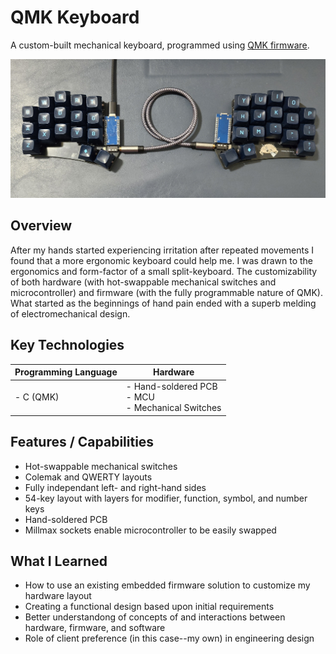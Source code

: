 # QMK Keyboard
A custom-built mechanical keyboard, programmed using [QMK firmware](https://qmk.fm/).

![Split keyboard](media/keyboard.jpg)

## Overview
After my hands started experiencing irritation after repeated movements I found that a more ergonomic keyboard could help me. I was drawn to the ergonomics and form-factor of a small split-keyboard. The customizability of both hardware (with hot-swappable mechanical switches and microcontroller) and firmware (with the fully programmable nature of QMK). What started as the beginnings of hand pain ended with a superb melding of electromechanical design.

## Key Technologies

| Programming Language | Hardware                                                    |
| -------------------- | ----------------------------------------------------------- |
| - C (QMK)            | - Hand-soldered PCB </br> - MCU </br> - Mechanical Switches |

## Features / Capabilities
- Hot-swappable mechanical switches
- Colemak and QWERTY layouts
- Fully independant left- and right-hand sides
- 54-key layout with layers for modifier, function, symbol, and number keys
- Hand-soldered PCB
- Millmax sockets enable microcontroller to be easily swapped

## What I Learned
- How to use an existing embedded firmware solution to customize my hardware layout
- Creating a functional design based upon initial requirements
- Better understandong of concepts of and interactions between hardware, firmware, and software
- Role of client preference (in this case--my own) in engineering design

